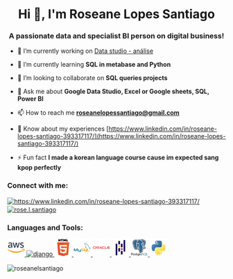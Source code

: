 <h1 align="center">Hi 👋, I'm Roseane Lopes Santiago</h1>
<h3 align="center">A passionate data and specialist BI person on digital business!</h3>

- 🔭 I’m currently working on [Data studio - análise](https://datastudio.google.com/u/0/reporting/844ad710-66e2-46a4-9b77-300c46ecacd3/page/p_7kbsixpvwc)

- 🌱 I’m currently learning **SQL in metabase and Python**

- 👯 I’m looking to collaborate on **SQL queries projects**

- 💬 Ask me about **Google Data Studio, Excel or Google sheets, SQL, Power BI**

- 📫 How to reach me **roseanelopessantiago@gmail.com**

- 📄 Know about my experiences [https://www.linkedin.com/in/roseane-lopes-santiago-393317117/](https://www.linkedin.com/in/roseane-lopes-santiago-393317117/)

- ⚡ Fun fact **I made a korean language course cause im expected sang kpop perfectly**

<h3 align="left">Connect with me:</h3>
<p align="left">
<a href="https://linkedin.com/in/https://www.linkedin.com/in/roseane-lopes-santiago-393317117/" target="blank"><img align="center" src="https://raw.githubusercontent.com/rahuldkjain/github-profile-readme-generator/master/src/images/icons/Social/linked-in-alt.svg" alt="https://www.linkedin.com/in/roseane-lopes-santiago-393317117/" height="30" width="40" /></a>
<a href="https://instagram.com/rose.l.santiago" target="blank"><img align="center" src="https://raw.githubusercontent.com/rahuldkjain/github-profile-readme-generator/master/src/images/icons/Social/instagram.svg" alt="rose.l.santiago" height="30" width="40" /></a>
</p>

<h3 align="left">Languages and Tools:</h3>
<p align="left"> <a href="https://aws.amazon.com" target="_blank" rel="noreferrer"> <img src="https://raw.githubusercontent.com/devicons/devicon/master/icons/amazonwebservices/amazonwebservices-original-wordmark.svg" alt="aws" width="40" height="40"/> </a> <a href="https://www.djangoproject.com/" target="_blank" rel="noreferrer"> <img src="https://cdn.worldvectorlogo.com/logos/django.svg" alt="django" width="40" height="40"/> </a> <a href="https://www.w3.org/html/" target="_blank" rel="noreferrer"> <img src="https://raw.githubusercontent.com/devicons/devicon/master/icons/html5/html5-original-wordmark.svg" alt="html5" width="40" height="40"/> </a> <a href="https://www.mysql.com/" target="_blank" rel="noreferrer"> <img src="https://raw.githubusercontent.com/devicons/devicon/master/icons/mysql/mysql-original-wordmark.svg" alt="mysql" width="40" height="40"/> </a> <a href="https://www.oracle.com/" target="_blank" rel="noreferrer"> <img src="https://raw.githubusercontent.com/devicons/devicon/master/icons/oracle/oracle-original.svg" alt="oracle" width="40" height="40"/> </a> <a href="https://pandas.pydata.org/" target="_blank" rel="noreferrer"> <img src="https://raw.githubusercontent.com/devicons/devicon/2ae2a900d2f041da66e950e4d48052658d850630/icons/pandas/pandas-original.svg" alt="pandas" width="40" height="40"/> </a> <a href="https://www.postgresql.org" target="_blank" rel="noreferrer"> <img src="https://raw.githubusercontent.com/devicons/devicon/master/icons/postgresql/postgresql-original-wordmark.svg" alt="postgresql" width="40" height="40"/> </a> <a href="https://www.python.org" target="_blank" rel="noreferrer"> <img src="https://raw.githubusercontent.com/devicons/devicon/master/icons/python/python-original.svg" alt="python" width="40" height="40"/> </a> </p>

<p><img align="center" src="https://github-readme-stats.vercel.app/api/top-langs?username=roseanelsantiago&show_icons=true&locale=en&layout=compact" alt="roseanelsantiago" /></p>


<!--
**Roseanelsantiago/roseanelsantiago** is a ✨ _special_ ✨ repository because its `README.md` (this file) appears on your GitHub profile.

Here are some ideas to get you started:

- 🔭 I’m currently working on ...
- 🌱 I’m currently learning ...
- 👯 I’m looking to collaborate on ...
- 🤔 I’m looking for help with ...
- 💬 Ask me about ...
- 📫 How to reach me: ...
- 😄 Pronouns: ...
- ⚡ Fun fact: ...
-->
